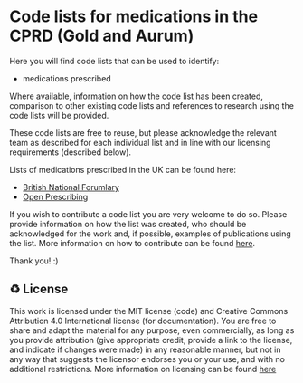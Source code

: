 # Code lists for medications in the CPRD (Gold and Aurum)

Here you will find code lists that can be used to identify:
- medications prescribed

Where available, information on how the code list has been created, comparison to other existing code lists and references to research using the code lists will be provided.

These code lists are free to reuse, but please acknowledge the relevant team as described for each individual list and in line with our licensing requirements (described below).

Lists of medications prescribed in the UK can be found here:
- [British National Forumlary](https://bnf.nice.org.uk/treatment-summaries/)
- [Open Prescribing](https://openprescribing.net/)

If you wish to contribute a code list you are very welcome to do so. Please provide information on how the list was created, who should be acknowledged for the work and, if possible, examples of publications using the list. More information on how to contribute can be found [here](https://github.com/Pharmacoepi-Data-Collaborative/home/blob/Main/HOW_TO_CONTRIBUTE.md).

Thank you! :)

♻️ License
---

This work is licensed under the MIT license (code) and Creative Commons Attribution 4.0 International license (for documentation).
You are free to share and adapt the material for any purpose, even commercially,
as long as you provide attribution (give appropriate credit, provide a link to the license,
and indicate if changes were made) in any reasonable manner, but not in any way that suggests the
licensor endorses you or your use, and with no additional restrictions.
More information on licensing can be found [here](https://github.com/Pharmacoepi-Data-Collaborative/home/blob/Main/LICENSE.md)
